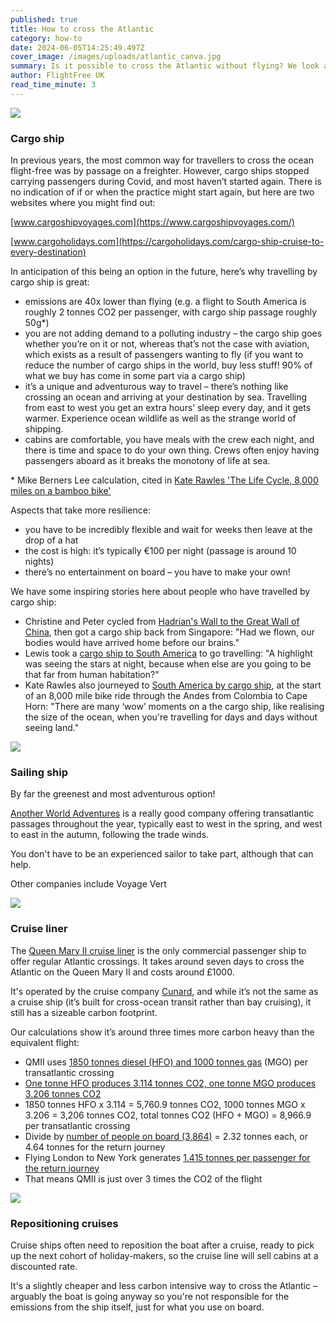 ```yaml
---
published: true
title: How to cross the Atlantic
category: how-to
date: 2024-06-05T14:25:49.497Z
cover_image: /images/uploads/atlantic_canva.jpg
summary: Is it possible to cross the Atlantic without flying? We look at the options.
author: FlightFree UK
read_time_minute: 3
---
```

![](/images/uploads/cargo-ship-canva.jpg)

### Cargo ship

In previous years, the most common way for travellers to cross the ocean flight-free was by passage on a freighter. However, cargo ships stopped carrying passengers during Covid, and most haven’t started again. There is no indication of if or when the practice might start again, but here are two websites where you might find out: 

[www.cargoshipvoyages.com](https://www.cargoshipvoyages.com/)

[www.cargoholidays.com](https://cargoholidays.com/cargo-ship-cruise-to-every-destination)

In anticipation of this being an option in the future, here’s why travelling by cargo ship is great:

* emissions are 40x lower than flying (e.g. a flight to South America is roughly 2 tonnes CO2 per passenger, with cargo ship passage roughly 50g*)
* you are not adding demand to a polluting industry – the cargo ship goes whether you’re on it or not, whereas that’s not the case with aviation, which exists as a result of passengers wanting to fly (if you want to reduce the number of cargo ships in the world, buy less stuff! 90% of what we buy has come in some part via a cargo ship)
* it’s a unique and adventurous way to travel – there’s nothing like crossing an ocean and arriving at your destination by sea. Travelling from east to west you get an extra hours’ sleep every day, and it gets warmer. Experience ocean wildlife as well as the strange world of shipping.
* cabins are comfortable, you have meals with the crew each night, and there is time and space to do your own thing. Crews often enjoy having passengers aboard as it breaks the monotony of life at sea. 

\* Mike Berners Lee calculation, cited in [Kate Rawles 'The Life Cycle, 8,000 miles on a bamboo bike'](https://www.iconbooks.com/ib-title/the-life-cycle/)

Aspects that take more resilience:

* you have to be incredibly flexible and wait for weeks then leave at the drop of a hat
* the cost is high: it’s typically €100 per night (passage is around 10 nights) 
* there’s no entertainment on board – you have to make your own!

We have some inspiring stories here about people who have travelled by cargo ship: 

* Christine and Peter cycled from [Hadrian's Wall to the Great Wall of China](/post/wall-to-wall-without-flying/), then got a cargo ship back from Singapore: "Had we flown, our bodies would have arrived home before our brains."
* Lewis took a [cargo ship to South America](/podcast_transcripts/podcast-interview-lewis-mcneill/) to go travelling: "A highlight was seeing the stars at night, because when else are you going to be that far from human habitation?"
* Kate Rawles also journeyed to [South America by cargo ship](/podcast_transcripts/podcast-series-episode-4-transatlantic-travel/), at the start of an 8,000 mile bike ride through the Andes from Colombia to Cape Horn: "There are many ‘wow’ moments on a the cargo ship, like realising the size of the ocean, when you're travelling for days and days without seeing land."

![](/images/uploads/sailing-ship_canva.jpg)

### Sailing ship

By far the greenest and most adventurous option! 

[A﻿nother World Adventures](https://www.anotherworldadventures.com/) is a really good company offering transatlantic passages throughout the year, typically east to west in the spring, and west to east in the autumn, following the trade winds.

Y﻿ou don't have to be an experienced sailor to take part, although that can help.

O﻿ther companies include Voyage Vert

![](/images/uploads/queen-mary-2_canva.jpg)

### Cruise liner

The [Queen Mary II cruise liner](https://www.cunard.com/en-gb/cruise-ships/queen-mary-2/9) is the only commercial passenger ship to offer regular Atlantic crossings. It takes around seven days to cross the Atlantic on the Queen Mary II and costs around £1000.  

It's operated by the cruise company [Cunard](https://www.cunard.com/en-gb/cruise-destinations/transatlantic-cruises/what-is-a-transatlantic-cruise), and while it’s not the same as a cruise ship (it’s built for cross-ocean transit rather than bay cruising), it still has a sizeable carbon footprint. 

Our calculations show it’s around three times more carbon heavy than the equivalent flight:

* QMII uses [1850 tonnes diesel (HFO) and 1000 tonnes gas](http://www.queenmarycruises.net/rms-queen-mary-2-ship/) (MGO) per transatlantic crossing
* [One tonne HFO produces 3.114 tonnes CO2, one tonne MGO produces 3.206 tonnes CO2](https://data.consilium.europa.eu/doc/document/PE-26-2023-INIT/en/pdf)
* 1850 tonnes HFO x 3.114 = 5,760.9 tonnes CO2, 1000 tonnes MGO x 3.206 = 3,206 tonnes CO2, total tonnes CO2 (HFO + MGO) = 8,966.9 per transatlantic crossing 
* Divide by [number of people on board (3,864)](https://www.cunard.com/en-gb/cruise-ships/queen-mary-2/9) = 2.32 tonnes each, or 4.64 tonnes for the return journey
* Flying London to New York generates [1.415 tonnes per passenger for the return journey](https://flightemissionmap.org/#London/51.50,-0.13/127/20000)
* That means QMII is just over 3 times the CO2 of the flight 

![](/images/uploads/cruise-ship_canva.jpg)

### R﻿epositioning cruises

C﻿ruise ships often need to reposition the boat after a cruise, ready to pick up the next cohort of holiday-makers, so the cruise line will sell cabins at a discounted rate. 

It's a slightly cheaper and less carbon intensive way to cross the Atlantic – arguably the boat is going anyway so you're not responsible for the emissions from the ship itself, just for what you use on board.